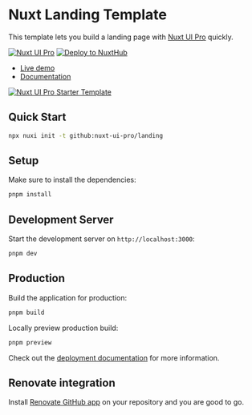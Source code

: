 # Nuxt Landing Template

This template lets you build a landing page with [Nuxt UI Pro](https://ui.nuxt.com/pro) quickly.

[![Nuxt UI Pro](https://img.shields.io/badge/Made%20with-Nuxt%20UI%20Pro-00DC82?logo=nuxt&labelColor=020420)](https://ui.nuxt.com/pro)
[![Deploy to NuxtHub](https://img.shields.io/badge/Deploy%20to-NuxtHub-00DC82?logo=nuxt&labelColor=020420)](https://hub.nuxt.com/new?repo=nuxt-ui-pro/landing)

- [Live demo](https://landing-template.nuxt.dev/)
- [Documentation](https://ui.nuxt.com/getting-started/installation/pro/nuxt)

<a href="https://landing-template.nuxt.dev/" target="_blank">
  <picture>
    <source media="(prefers-color-scheme: dark)" srcset="https://assets.hub.nuxt.com/eyJ0eXAiOiJKV1QiLCJhbGciOiJIUzI1NiJ9.eyJ1cmwiOiJodHRwczovL2xhbmRpbmctdGVtcGxhdGUubnV4dC5kZXYiLCJpYXQiOjE3Mzk0NjMzNzV9.ja2nUDVOoIFvyaMmg9Jn51uNMoYYt4WA1KWUQBWwUPo.jpg?theme=dark">
    <source media="(prefers-color-scheme: light)" srcset="https://assets.hub.nuxt.com/eyJ0eXAiOiJKV1QiLCJhbGciOiJIUzI1NiJ9.eyJ1cmwiOiJodHRwczovL2xhbmRpbmctdGVtcGxhdGUubnV4dC5kZXYiLCJpYXQiOjE3Mzk0NjMzNzV9.ja2nUDVOoIFvyaMmg9Jn51uNMoYYt4WA1KWUQBWwUPo.jpg?theme=light">
    <img alt="Nuxt UI Pro Starter Template" src="https://assets.hub.nuxt.com/eyJ0eXAiOiJKV1QiLCJhbGciOiJIUzI1NiJ9.eyJ1cmwiOiJodHRwczovL2xhbmRpbmctdGVtcGxhdGUubnV4dC5kZXYiLCJpYXQiOjE3Mzk0NjMzNzV9.ja2nUDVOoIFvyaMmg9Jn51uNMoYYt4WA1KWUQBWwUPo.jpg">
  </picture>
</a>

## Quick Start

```bash [Terminal]
npx nuxi init -t github:nuxt-ui-pro/landing
```

## Setup

Make sure to install the dependencies:

```bash
pnpm install
```

## Development Server

Start the development server on `http://localhost:3000`:

```bash
pnpm dev
```

## Production

Build the application for production:

```bash
pnpm build
```

Locally preview production build:

```bash
pnpm preview
```

Check out the [deployment documentation](https://nuxt.com/docs/getting-started/deployment) for more information.

## Renovate integration

Install [Renovate GitHub app](https://github.com/apps/renovate/installations/select_target) on your repository and you are good to go.

